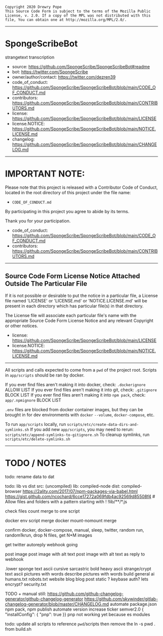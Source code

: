     Copyright 2020 Drewry Pope
    This Source Code Form is subject to the terms of the Mozilla Public
    License, v. 2.0. If a copy of the MPL was not distributed with this
    file, You can obtain one at http://mozilla.org/MPL/2.0/.


----


# SpongeScribeBot
strangetext transcription
 - source: https://github.com/SpongeScribe/SpongeScribeBot#readme
 - bot: https://twitter.com/SpongeScribe
 - owner/author/contact: https://twitter.com/dezren39
 - code_of_conduct: https://github.com/SpongeScribe/SpongeScribeBot/blob/main/CODE_OF_CONDUCT.md
 - contributors: https://github.com/SpongeScribe/SpongeScribeBot/blob/main/CONTRIBUTORS.md
 - license: https://github.com/SpongeScribe/SpongeScribeBot/blob/main/LICENSE
 - license.NOTICE: https://github.com/SpongeScribe/SpongeScribeBot/blob/main/NOTICE.LICENSE.md
 - changelog: https://github.com/SpongeScribe/SpongeScribeBot/blob/main/CHANGELOG.md


----


# IMPORTANT NOTE:
Please note that this project is released with a
Contributor Code of Conduct, located in the root
directory of this project under the file name:

 - `CODE_OF_CONDUCT.md`

By participating in this project you agree to abide by its terms.

Thank you for your participation.

 - code_of_conduct: https://github.com/SpongeScribe/SpongeScribeBot/blob/main/CODE_OF_CONDUCT.md
 - contributors: https://github.com/SpongeScribe/SpongeScribeBot/blob/main/CONTRIBUTORS.md


----


## Source Code Form License Notice Attached Outside The Particular File

If it is not possible or desirable to put the notice in a particular file,
a License file named 'LICENSE' or 'LICENSE.md' or 'NOTICE.LICENSE.md' will
be present in each directory which has particular file(s) in that directory.

The License file will associate each particular file's name with the appropriate
Source Code Form License Notice and any relevant Copyright or other notices.

 - license: https://github.com/SpongeScribe/SpongeScribeBot/blob/main/LICENSE
 - license.NOTICE: https://github.com/SpongeScribe/SpongeScribeBot/blob/main/NOTICE.LICENSE.md


----


All scripts and calls expected to come from a `pwd` of the project root.
Scripts in `app/scripts` should be ran by docker.

If you ever find files aren't making it into docker, check: `.dockerignore` ALLOW LIST
If you ever find files aren't making it into git, check: `.gitignore` BLOCK LIST
If you ever find files aren't making it into `npm pack`, check: `app/.npmignore` BLOCK LIST

`.env` files are blocked from docker container images, but they can be brought in for dev environments with `docker` `--volume`, `docker-compose`, etc.

To run `app/scripts` locally, run `scripts/etc/create-data-dirs-and-symlinks.sh`
If you add new `app/scripts`, you may need to rerun: `scripts/etc/append-symlinks-to-gitignore.sh`
To cleanup symlinks, run `scripts/etc/delete-symlinks.sh`

----

# TODO / NOTES

todo: rename data to dat

todo: lib vs dist
	src: (uncompiled)
	lib: compiled-node
	dist: compiled-browser
	https://2ality.com/2017/07/npm-packages-via-babel.html
	https://gist.github.com/ncochard/6cce17272a069fdb4ac92569d85508f4
	# Allow files and folders with a pattern starting with !
	!lib/**/*.js


check files count merge to one script

docker env script merge
docker mount-nomount merge

confirm docker, docker-compose, manual, sleep, twitter, random run, random1krun, drop N files, get N*M images


get twitter autoreply webhook going

post image
post image with alt text
post image with alt text as reply to webhook

.lower sponge text
ascii cursive sarcastric bold heavy
ascii strange/crypt text
ascii pictures with words
describe pictures with words
build general ai
humans.txt robots.txt website blog blog post static ? keybase auth? lets encrypt? security.txt


TODO + manual still: https://github.com/github-changelog-generator/github-changelog-generator
https://github.com/skywinder/gitlab-changelog-generator/blob/master/CHANGELOG.md
automate package.json npm pack, npm publish
automate version increase ticker
semver2.0
{    "installConfig": {     "pnp": true   }} pnp not working yet because es modules



todo: update all scripts to reference `pwd`/scripts then remove the ln -s pwd . from build.sh
